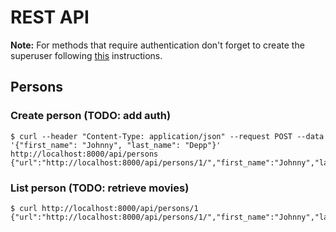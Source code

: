 # REST API

**Note:** For methods that require authentication don't forget to create the superuser following [this](Installation.md#create-an-admin-user) instructions.

## Persons

### Create person (TODO: add auth)

```
$ curl --header "Content-Type: application/json" --request POST --data '{"first_name": "Johnny", "last_name": "Depp"}' http://localhost:8000/api/persons
{"url":"http://localhost:8000/api/persons/1/","first_name":"Johnny","last_name":"Depp","aliases":""}
```


### List person (TODO: retrieve movies)

```
$ curl http://localhost:8000/api/persons/1
{"url":"http://localhost:8000/api/persons/1/","first_name":"Johnny","last_name":"Depp","aliases":""}
```


